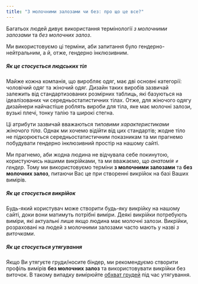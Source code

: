 ```yaml
---
title: "З молочними залозами чи без: про що це все?"
---
```


Багатьох людей дивує використання термінології _з молочними залозами_ та _без молочних залоз_.

Ми використовуємо ці терміни, аби запитання було гендерно-нейтральним, а й, отже, гендерно інклюзивним.

##### Як це стосується людських тіл

Майже кожна компанія, що виробляє одяг, має дві основні категорії: чоловічий одяг та жіночий одяг. Дизайн таких виробів зазвичай залежить від стандартизованих розмірних таблиць, які базуються на ідеалізованих чи середньостатистичних тілах. Отже, для жіночого одягу дизайнери найчастіше роблять вироби для тіла, яке має молочні залози, вузькі плечі, тонку талію та широкі стегна.

Ці атрибути зазвичай вважаються _типовими характеристиками жіночого тіла_. Однак ми хочемо відійти від цих стандартів; жодне тіло не підкорюється середньостатистичним показникам та ми прагнемо побудувати гендерно інклюзивний простір на нашому сайті.

Ми прагнемо, аби жодна людина не відчувала себе покинутою, користуючись нашими викрійками, та ми вважаємо, що _анатомія ≠ гендер_. Тому ми використовуємо терміни **з молочними залозами** та **без молочних залоз**, питаючи Вас це при створенні викрійок на базі Ваших вимірів.

##### Як це стосується викрійок

Будь-який користувач може створити будь-яку викрійку на нашому сайті, доки вони матимуть потрібні виміри. Деякі викрійки потребують виміри, які актуальні лише якщо людина має молочні залози. Викрійки, розраховані на людей з молочними залозами часто мають у назві _з виточками_.

##### Як це стосується утягування

Якщо Ви утягуєте груди/носите біндер, ми рекомендуємо створити профіль вимірів **без молочних залоз** та використовувати викрійки без виточок. В такому випадку вимірюйте [обхват грудей](/docs/measurements/chest/) під час утягування.

